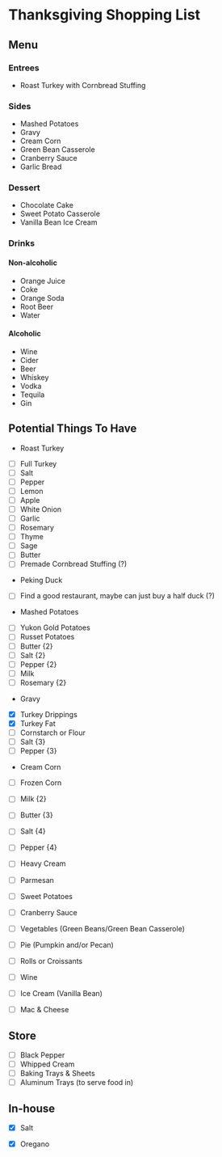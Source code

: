 # Thanksgiving Shopping List

## Menu 
### Entrees
- Roast Turkey with Cornbread Stuffing

### Sides
- Mashed Potatoes 
- Gravy
- Cream Corn
- Green Bean Casserole
- Cranberry Sauce
- Garlic Bread

### Dessert 
- Chocolate Cake
- Sweet Potato Casserole
- Vanilla Bean Ice Cream

### Drinks
#### Non-alcoholic
- Orange Juice
- Coke
- Orange Soda
- Root Beer
- Water

#### Alcoholic
- Wine
- Cider
- Beer
- Whiskey
- Vodka
- Tequila
- Gin

## Potential Things To Have
- Roast Turkey
- [ ] Full Turkey
- [ ] Salt 
- [ ] Pepper 
- [ ] Lemon 
- [ ] Apple
- [ ] White Onion
- [ ] Garlic 
- [ ] Rosemary
- [ ] Thyme 
- [ ] Sage
- [ ] Butter
- [ ] Premade Cornbread Stuffing (?)
- Peking Duck
- [ ] Find a good restaurant, maybe can just buy a half duck (?)
- Mashed Potatoes
- [ ] Yukon Gold Potatoes
- [ ] Russet Potatoes
- [ ] Butter {2}
- [ ] Salt {2}
- [ ] Pepper {2} 
- [ ] Milk 
- [ ] Rosemary {2}
- Gravy 
- [X] Turkey Drippings
- [x] Turkey Fat
- [ ] Cornstarch or Flour 
- [ ] Salt {3}
- [ ] Pepper {3}
- Cream Corn
- [ ] Frozen Corn
- [ ] Milk {2}
- [ ] Butter {3}
- [ ] Salt {4}
- [ ] Pepper {4}
- [ ] Heavy Cream
- [ ] Parmesan

- [ ] Sweet Potatoes
- [ ] Cranberry Sauce
- [ ] Vegetables (Green Beans/Green Bean Casserole)
- [ ] Pie (Pumpkin and/or Pecan)
- [ ] Rolls or Croissants
- [ ] Wine
- [ ] Ice Cream (Vanilla Bean)
- [ ] Mac & Cheese


## Store
- [ ] Black Pepper
- [ ] Whipped Cream
- [ ] Baking Trays & Sheets
- [ ] Aluminum Trays (to serve food in)

## In-house
- [X] Salt
- [X] Oregano
 
